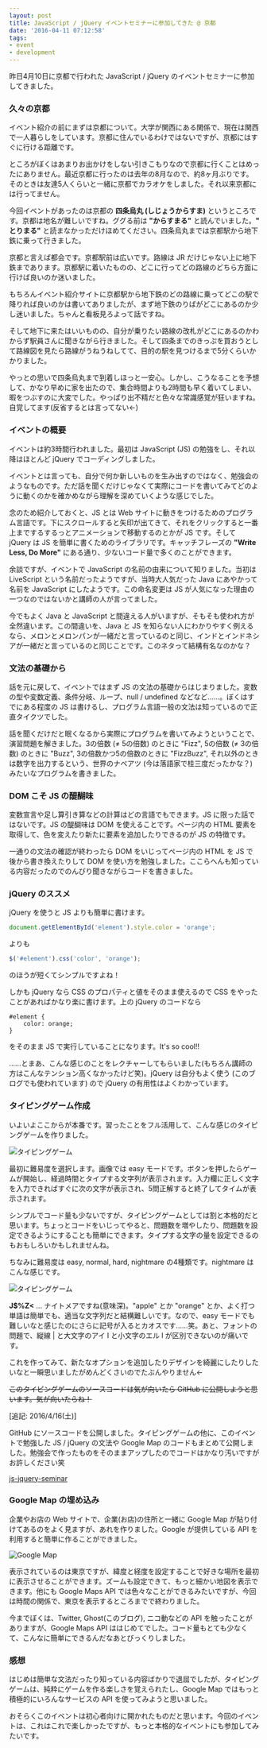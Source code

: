 ```yaml
---
layout: post
title: JavaScript / jQuery イベントセミナーに参加してきた @ 京都
date: '2016-04-11 07:12:58'
tags:
- event
- development
---
```


昨日4月10日に京都で行われた JavaScript / jQuery のイベントセミナーに参加してきました。

### 久々の京都
イベント紹介の前にまずは京都について。大学が関西にある関係で、現在は関西で一人暮らしをしています。京都に住んでいるわけではないですが、京都にはすぐに行ける距離です。

ところがぼくはあまりお出かけをしない引きこもりなので京都に行くことはめったにありません。最近京都に行ったのは去年の8月なので、約8ヶ月ぶりです。そのときは友達5人くらいと一緒に京都でカラオケをしました。それ以来京都には行ってません。

今回イベントがあったのは京都の **四条烏丸 (しじょうからすま)** というところです。京都は地名が難しいですね。ググる前は **"からすまる"** と読んでいました。**" とりまる"** と読まなかっただけほめてください。四条烏丸までは京都駅から地下鉄に乗って行きました。

京都と言えば都会です。京都駅前は広いです。路線は JR だけじゃない上に地下鉄まであります。京都駅に着いたものの、どこに行ってどの路線のどちら方面に行けば良いのか迷いました。

もちろんイベント紹介サイトに京都駅から地下鉄のどの路線に乗ってどこの駅で降りれば良いのかは書いてありましたが、まず地下鉄のりばがどこにあるのか少し迷いました。ちゃんと看板見ろよって話ですね。

そして地下に来たはいいものの、自分が乗りたい路線の改札がどこにあるのかわからず駅員さんに聞きながら行きました。そして四条までのきっぷを買おうとして路線図を見たら路線がうねうねしてて、目的の駅を見つけるまで5分くらいかかりました。

やっとの思いで四条烏丸まで到着しほっと一安心。しかし、こうなることを予想して、かなり早めに家を出たので、集合時間よりも2時間も早く着いてしまい、暇をつぶすのに大変でした。やっぱり出不精だと色々な常識感覚が狂いますね。自覚してます(反省するとは言ってない←)

### イベントの概要
イベントは約3時間行われました。最初は JavaScript (JS) の勉強をし、それ以降はほとんど jQuery でコーディングしました。

イベントとは言っても、自分で何か新しいものを生み出すのではなく、勉強会のようなものです。ただ話を聞くだけじゃなくて実際にコードを書いてみてどのように動くのかを確かめながら理解を深めていくような感じでした。

念のため紹介しておくと、JS とは Web サイトに動きをつけるためのプログラム言語です。下にスクロールすると矢印が出てきて、それをクリックすると一番上までするするっとアニメーションで移動するのとかが JS です。そして jQuery は JS を簡単に書くためのライブラリです。キャッチフレーズの **"Write Less, Do More"** にある通り、少ないコード量で多くのことができます。

余談ですが、イベントで JavaScript の名前の由来について知りました。当初は LiveScript という名前だったようですが、当時大人気だった Java にあやかって名前を JavaScript にしたようです。この命名変更は JS が人気になった理由の一つなのではないかと講師の人が言ってました。

今でもよく Java と JavaScript と間違える人がいますが、そもそも使われ方が全然違います。この間違いを、Java と JS を知らない人にわかりやすく例えるなら、メロンとメロンパンが一緒だと言っているのと同じ、インドとインドネシアが一緒だと言っているのと同じことです。このネタって結構有名なのかな？

### 文法の基礎から
話を元に戻して、イベントではまず JS の文法の基礎からはじまりました。変数の型や変数定義、条件分岐、ループ、null / undefined などなど……。ぼくはすでにある程度の JS は書けるし、プログラム言語一般の文法は知っているので正直タイクツでした。

話を聞くだけだと眠くなるから実際にプログラムを書いてみようということで、演習問題を解きました。3の倍数 (≠ 5の倍数) のときに "Fizz", 5の倍数 (≠ 3の倍数) のときに "Buzz", 3の倍数かつ5の倍数のときに "FizzBuzz", それ以外のときは数字を出力するという、世界のナベアツ (今は落語家で桂三度だったかな？) みたいなプログラムを書きました。

### DOM こそ JS の醍醐味
変数宣言や足し算引き算などの計算はどの言語でもできます。JS に限った話ではないです。JS の醍醐味は DOM を使えることです。ページ内の HTML 要素を取得して、色を変えたり新たに要素を追加したりできるのが JS の特徴です。

一通りの文法の確認が終わったら DOM をいじってページ内の HTML を JS で後から書き換えたりして DOM を使い方を勉強しました。ここらへんも知っている内容だったのでのんびり聞きながらコードを書きました。

### jQuery のススメ
jQuery を使うと JS よりも簡単に書けます。

```js
document.getElementById('element').style.color = 'orange';
```

よりも

```js
$('#element').css('color', 'orange');
```

のほうが短くてシンプルですよね！

しかも jQuery なら CSS のプロパティと値をそのまま使えるので CSS をやったことがあればかなり楽に書けます。上の jQuery のコードなら
```
#element {
    color: orange;
}
```
をそのまま JS で実行していることになります。It's so cool!!

……とまあ、こんな感じのことをレクチャーしてもらいました(もちろん講師の方はこんなテンション高くなかったけど笑)。jQuery は自分もよく使う (このブログでも使われています) ので jQuery の有用性はよくわかっています。

### タイピングゲーム作成
いよいよここからが本番です。習ったことをフル活用して、こんな感じのタイピングゲームを作りました。

![タイピングゲーム](https://raw.githubusercontent.com/noraworld/blog-content/main/js-jquery-seminar-at-kyoto/typing_game.png)

最初に難易度を選択します。画像では easy モードです。ボタンを押したらゲームが開始し、経過時間とタイプする文字列が表示されます。入力欄に正しく文字を入力できればすぐに次の文字が表示され、5問正解すると終了してタイムが表示されます。

シンプルでコード量も少ないですが、タイピングゲームとしては割と本格的だと思います。ちょっとコードをいじってやると、問題数を増やしたり、問題数を設定できるようにすることも簡単にできます。タイプする文字の量を設定できるのもおもしろいかもしれませんね。

ちなみに難易度は easy, normal, hard, nightmare の4種類です。nightmare はこんな感じです。

![タイピングゲーム](https://raw.githubusercontent.com/noraworld/blog-content/main/js-jquery-seminar-at-kyoto/typing_game_nightmare.png)

**J$%Z<** ... ナイトメアですね(意味深)。"apple" とか "orange" とか、よく打つ単語は簡単でも、適当な文字列だと結構難しいです。なので、easy モードでも難しいなと感じたのにさらに記号が入るとカオスです……笑。あと、フォントの問題で、縦線 | と大文字のアイ I と小文字のエル l が区別できないのが痛いです。

これを作ってみて、新たなオプションを追加したりデザインを綺麗にしたりしたいなと一瞬思いましたがめんどくさいのでたぶんやりません←

~~このタイピングゲームのソースコードは気が向いたら GitHub に公開しようと思います。気が向いたらね！~~

[追記: 2016/4/16(土)]

GitHub にソースコードを公開しました。タイピングゲームの他に、このイベントで勉強した JS / jQuery の文法や Google Map のコードもまとめて公開しました。勉強会で作ったものをそのままアップしたのでコードはかなり汚いですがお許しください笑

<a href="https://github.com/secondnoraworld/js-jquery-seminar" target="_blank">js-jquery-seminar</a>

### Google Map の埋め込み
企業やお店の Web サイトで、企業(お店)の住所と一緒に Google Map が貼り付けてあるのをよく見ますが、あれを作りました。Google が提供している API を利用すると簡単に作ることができました。

![Google Map](https://raw.githubusercontent.com/noraworld/blog-content/main/js-jquery-seminar-at-kyoto/google_maps.png)

表示されているのは東京ですが、緯度と経度を設定することで好きな場所を最初に表示させることができます。ズームも設定できて、もっと細かい地図を表示できます。他にも Google Maps API では色々なことができるみたいですが、今回は時間の関係で、東京を表示するところまでで終わりました。

今までぼくは、Twitter, Ghost(このブログ), ニコ動などの API を触ったことがありますが、Google Maps API ははじめてでした。コード量もとても少なくて、こんなに簡単にできるんだなあとびっくりしました。

### 感想
はじめは簡単な文法だったり知っている内容ばかりで退屈でしたが、タイピングゲームは、純粋にゲームを作る楽しさを覚えられたし、Google Map ではもっと積極的にいろんなサービスの API を使ってみようと思いました。

おそらくこのイベントは初心者向けに開かれたものだと思います。今回のイベントは、これはこれで楽しかったですが、もっと本格的なイベントにも参加してみたいです。
